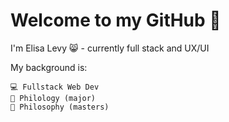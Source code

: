 # Welcome to my GitHub 👋
I'm Elisa Levy 😸 - currently full stack and UX/UI
 
My background is:
     
    💻 Fullstack Web Dev 
    📖 Philology (major)
    💭 Philosophy (masters)
    


<!--
**meweli/meweli** is a ✨ _special_ ✨ repository because its `README.md` (this file) appears on your GitHub profile.

Here are some ideas to get you started:

- 🔭 I’m currently working on ...
- 🌱 I’m currently learning ...
- 👯 I’m looking to collaborate on ...
- 🤔 I’m looking for help with ...
- 💬 Ask me about ...
- 📫 How to reach me: ...
- 😄 Pronouns: ...
- ⚡ Fun fact: ...
-->
